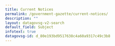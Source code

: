```yaml
---
title: Current Notices
permalink: /government-gazette/current-notices/
description: ""
layout: datagovsg-v2-search
default_field: Subject
infotext: true
datagovsg-id: d_80e193bd9517638c4a60a9317c49c3b8
---
```

